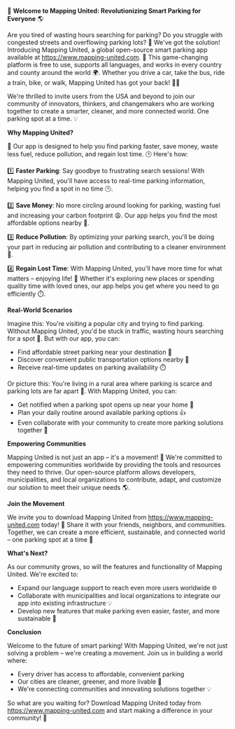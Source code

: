 🚀 **Welcome to Mapping United: Revolutionizing Smart Parking for Everyone** 🌎

Are you tired of wasting hours searching for parking? Do you struggle with congested streets and overflowing parking lots? 🤯 We've got the solution! Introducing Mapping United, a global open-source smart parking app available at https://www.mapping-united.com. 📲 This game-changing platform is free to use, supports all languages, and works in every country and county around the world 🌍. Whether you drive a car, take the bus, ride a train, bike, or walk, Mapping United has got your back! 🚴‍♀️

We're thrilled to invite users from the USA and beyond to join our community of innovators, thinkers, and changemakers who are working together to create a smarter, cleaner, and more connected world. One parking spot at a time. 💡

**Why Mapping United?**

🤔 Our app is designed to help you find parking faster, save money, waste less fuel, reduce pollution, and regain lost time. 🕒 Here's how:

1️⃣ **Faster Parking**: Say goodbye to frustrating search sessions! With Mapping United, you'll have access to real-time parking information, helping you find a spot in no time 🕒.

2️⃣ **Save Money**: No more circling around looking for parking, wasting fuel and increasing your carbon footprint 😩. Our app helps you find the most affordable options nearby 💸.

3️⃣ **Reduce Pollution**: By optimizing your parking search, you'll be doing your part in reducing air pollution and contributing to a cleaner environment 🌿.

4️⃣ **Regain Lost Time**: With Mapping United, you'll have more time for what matters – enjoying life! 🙏 Whether it's exploring new places or spending quality time with loved ones, our app helps you get where you need to go efficiently ⏱️.

**Real-World Scenarios**

Imagine this: You're visiting a popular city and trying to find parking. Without Mapping United, you'd be stuck in traffic, wasting hours searching for a spot 🚗. But with our app, you can:

* Find affordable street parking near your destination 💸
* Discover convenient public transportation options nearby 🚌
* Receive real-time updates on parking availability ⏱️

Or picture this: You're living in a rural area where parking is scarce and parking lots are far apart 🌄. With Mapping United, you can:

* Get notified when a parking spot opens up near your home 📣
* Plan your daily routine around available parking options 👍
* Even collaborate with your community to create more parking solutions together 💬

**Empowering Communities**

Mapping United is not just an app – it's a movement! 💪 We're committed to empowering communities worldwide by providing the tools and resources they need to thrive. Our open-source platform allows developers, municipalities, and local organizations to contribute, adapt, and customize our solution to meet their unique needs 🌎.

**Join the Movement**

We invite you to download Mapping United from https://www.mapping-united.com today! 📲 Share it with your friends, neighbors, and communities. Together, we can create a more efficient, sustainable, and connected world – one parking spot at a time 🌟

**What's Next?**

As our community grows, so will the features and functionality of Mapping United. We're excited to:

* Expand our language support to reach even more users worldwide 🌐
* Collaborate with municipalities and local organizations to integrate our app into existing infrastructure 💡
* Develop new features that make parking even easier, faster, and more sustainable 🚀

**Conclusion**

Welcome to the future of smart parking! With Mapping United, we're not just solving a problem – we're creating a movement. Join us in building a world where:

* Every driver has access to affordable, convenient parking
* Our cities are cleaner, greener, and more livable 🌿
* We're connecting communities and innovating solutions together 💡

So what are you waiting for? Download Mapping United today from https://www.mapping-united.com and start making a difference in your community! 🚀